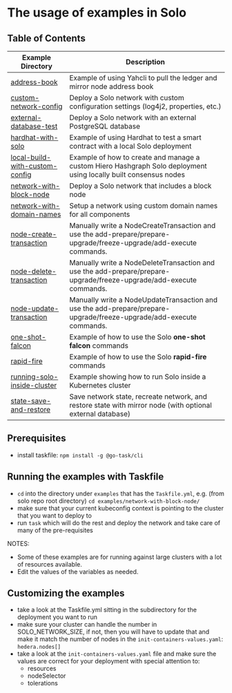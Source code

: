 # The usage of examples in Solo

## Table of Contents

| Example Directory                                                   | Description                                                                                                          |
|---------------------------------------------------------------------|----------------------------------------------------------------------------------------------------------------------|
| [address-book](./address-book/)                                     | Example of using Yahcli to pull the ledger and mirror node address book                                              |
| [custom-network-config](./custom-network-config/)                   | Deploy a Solo network with custom configuration settings (log4j2, properties, etc.)                                  |
| [external-database-test](./external-database-test/)                 | Deploy a Solo network with an external PostgreSQL database                                                           |
| [hardhat-with-solo](./hardhat-with-solo/)                           | Example of using Hardhat to test a smart contract with a local Solo deployment                                       |
| [local-build-with-custom-config](./local-build-with-custom-config/) | Example of how to create and manage a custom Hiero Hashgraph Solo deployment using locally built consensus nodes     |
| [network-with-block-node](./network-with-block-node/)               | Deploy a Solo network that includes a block node                                                                     |
| [network-with-domain-names](./network-with-domain-names/)           | Setup a network using custom domain names for all components                                                         |
| [node-create-transaction](./node-create-transaction/)               | Manually write a NodeCreateTransaction and use the add-prepare/prepare-upgrade/freeze-upgrade/add-execute commands.  |
| [node-delete-transaction](./node-delete-transaction/)               | Manually write a NodeDeleteTransaction and use the add-prepare/prepare-upgrade/freeze-upgrade/add-execute commands.  |
| [node-update-transaction](./node-update-transaction/)               | Manually write a NodeUpdateTransaction and use the add-prepare/prepare-upgrade/freeze-upgrade/add-execute commands.  |
| [one-shot-falcon](./one-shot-falcon/)                               | Example of how to use the Solo **one-shot falcon** commands                                                          |
| [rapid-fire](./rapid-fire/)                                         | Example of how to use the Solo **rapid-fire** commands                                                               |
| [running-solo-inside-cluster](./running-solo-inside-cluster/)       | Example showing how to run Solo inside a Kubernetes cluster                                                          |
| [state-save-and-restore](./state-save-and-restore/)                 | Save network state, recreate network, and restore state with mirror node (with optional external database)           |

## Prerequisites

* install taskfile: `npm install -g @go-task/cli`

## Running the examples with Taskfile

* `cd` into the directory under `examples` that has the `Taskfile.yml`, e.g. (from solo repo root directory) `cd examples/network-with-block-node/`
* make sure that your current kubeconfig context is pointing to the cluster that you want to deploy to
* run `task` which will do the rest and deploy the network and take care of many of the pre-requisites

NOTES:

* Some of these examples are for running against large clusters with a lot of resources available.
* Edit the values of the variables as needed.

## Customizing the examples

* take a look at the Taskfile.yml sitting in the subdirectory for the deployment you want to run
* make sure your cluster can handle the number in SOLO\_NETWORK\_SIZE, if not, then you will have to update that and make it match the number of nodes in the `init-containers-values.yaml`: `hedera.nodes[]`
* take a look at the `init-containers-values.yaml` file and make sure the values are correct for your deployment with special attention to:
  * resources
  * nodeSelector
  * tolerations
